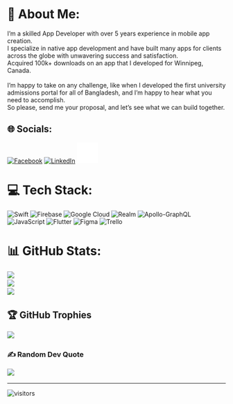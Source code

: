 # 💫 About Me:
I’m a skilled App Developer with over 5 years experience in mobile app creation.<br>I specialize in native app development and have built many apps for clients across the globe with unwavering success and satisfaction. <br>Acquired 100k+ downloads on an app that I developed for Winnipeg, Canada.<br><br>I’m happy to take on any challenge, like when I developed the first university admissions portal for all of Bangladesh, and I’m happy to hear what you need to accomplish.<br>So please, send me your proposal, and let’s see what we can build together.


## 🌐 Socials:
[![Facebook](https://img.shields.io/badge/Facebook-%231877F2.svg?logo=Facebook&logoColor=white)](https://web.facebook.com/mhasan341/) [![LinkedIn](https://img.shields.io/badge/LinkedIn-%230077B5.svg?logo=linkedin&logoColor=white)](https://www.linkedin.com/in/mhasan341/) 
<a href="mailto:mhasan341@gmail.com"><img src="https://github.com/mhasan341/mhasan341/blob/102476862e8c97f926af17128d8164a19321ffb1/images/mail-line.svg"></a>

# 💻 Tech Stack:
![Swift](https://img.shields.io/badge/swift-F54A2A?style=for-the-badge&logo=swift&logoColor=white) ![Firebase](https://img.shields.io/badge/firebase-%23039BE5.svg?style=for-the-badge&logo=firebase) ![Google Cloud](https://img.shields.io/badge/Google%20Cloud-%234285F4.svg?style=for-the-badge&logo=google-cloud&logoColor=white) ![Realm](https://img.shields.io/badge/Realm-39477F?style=for-the-badge&logo=realm&logoColor=white) ![Apollo-GraphQL](https://img.shields.io/badge/-ApolloGraphQL-311C87?style=for-the-badge&logo=apollo-graphql) ![JavaScript](https://img.shields.io/badge/javascript-%23323330.svg?style=for-the-badge&logo=javascript&logoColor=%23F7DF1E) ![Flutter](https://img.shields.io/badge/Flutter-%2302569B.svg?style=for-the-badge&logo=Flutter&logoColor=white) 	![Figma](https://img.shields.io/badge/figma-%23F24E1E.svg?style=for-the-badge&logo=figma&logoColor=white) ![Trello](https://img.shields.io/badge/Trello-%23026AA7.svg?style=for-the-badge&logo=Trello&logoColor=white)
# 📊 GitHub Stats:
![](https://awesome-github-stats.azurewebsites.net/user-stats/mhasan341)<br/>
![](https://github-readme-streak-stats.herokuapp.com/?user=mhasan341&theme=nord&hide_border=false)<br/>
![](https://github-readme-stats.vercel.app/api/top-langs/?username=mhasan341)

## 🏆 GitHub Trophies
![](https://github-profile-trophy.vercel.app/?username=mhasan341&theme=nord&no-frame=true&no-bg=false&margin-w=4)

### ✍️ Random Dev Quote
![](https://quotes-github-readme.vercel.app/api?type=vetical&theme=light)

---
![visitors](https://page-views.glitch.me/badge?page_id=mhasan341.mhasan341)
